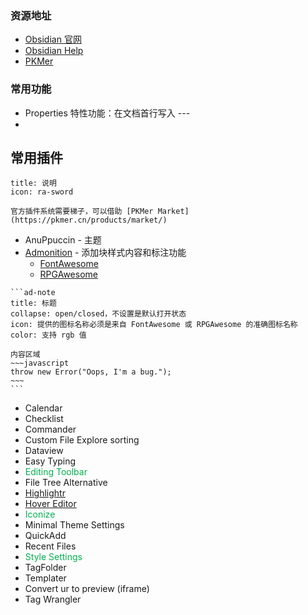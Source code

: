 ### 资源地址
- [Obsidian 官网](https://obsidian.md/)
- [Obsidian Help](https://publish.obsidian.md/help-zh/)
- [PKMer](https://pkmer.cn/)
### 常用功能
- Properties 特性功能：在文档首行写入 ---
- 
## 常用插件

```ad-note
title: 说明
icon: ra-sword

官方插件系统需要梯子，可以借助 [PKMer Market](https://pkmer.cn/products/market/)
```

- AnuPpuccin - 主题
- [Admonition](https://github.com/javalent/admonitions) - 添加块样式内容和标注功能
	- [FontAwesome](https://fontawesome.com/v6/search?o=r&m=free)
	- [RPGAwesome](https://nagoshiashumari.github.io/Rpg-Awesome/)
````
```ad-note
title: 标题
collapse: open/closed，不设置是默认打开状态
icon: 提供的图标名称必须是来自 FontAwesome 或 RPGAwesome 的准确图标名称
color: 支持 rgb 值

内容区域
~~~javascript
throw new Error("Oops, I'm a bug.");
~~~
```
````
- Calendar
- Checklist
- Commander
- Custom File Explore sorting
- Dataview
- Easy Typing
- <font color="#00b050">Editing Toolbar</font>
- File Tree Alternative
- [Highlightr](https://github.com/chetachiezikeuzor/Highlightr-Plugin)
- [Hover Editor](https://github.com/nothingislost/obsidian-hover-editor)
- <font color="#00b050">Iconize</font>
- Minimal Theme Settings
- QuickAdd
- Recent Files
- <font color="#00b050">Style Settings</font>
- TagFolder
- Templater
- Convert ur  to preview (iframe)
- Tag Wrangler


